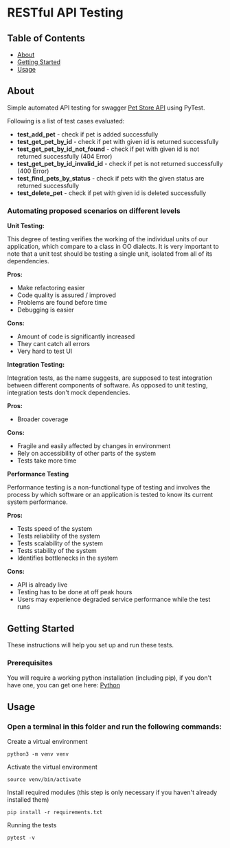# RESTful API Testing

## Table of Contents

- [About](#about)
- [Getting Started](#getting_started)
- [Usage](#usage)

## About <a name = "about"></a>

Simple automated API testing for swagger [Pet Store API](https://petstore3.swagger.io/) using PyTest.

Following is a list of test cases evaluated:

- **test_add_pet** - check if pet is added successfully
- **test_get_pet_by_id** - check if pet with given id is returned successfully
- **test_get_pet_by_id_not_found** - check if pet with given id is not returned successfully (404 Error)
- **test_get_pet_by_id_invalid_id** - check if pet is not returned successfully (400 Error)
- **test_find_pets_by_status** - check if pets with the given status are returned successfully
- **test_delete_pet** - check if pet with given id is deleted successfully

### Automating proposed scenarios on different levels

**Unit Testing:**

This degree of testing verifies the working of the individual units of our application, which compare to a class in OO dialects. It is very important to note that a unit test should be testing a single unit, isolated from all of its dependencies.

**Pros:**

- Make refactoring easier
- Code quality is assured / improved
- Problems are found before time
- Debugging is easier

**Cons:**

- Amount of code is significantly increased
- They cant catch all errors
- Very hard to test UI

**Integration Testing:**

Integration tests, as the name suggests, are supposed to test integration between different components of software. As opposed to unit testing, integration tests don't mock dependencies.

**Pros:**

- Broader coverage

**Cons:**

- Fragile and easily affected by changes in environment
- Rely on accessibility of other parts of the system
- Tests take more time

**Performance Testing**

Performance testing is a non-functional type of testing and involves the process by which software or an application is tested to know its current system performance.

**Pros:**

- Tests speed of the system
- Tests reliability of the system
- Tests scalability of the system
- Tests stability of the system
- Identifies bottlenecks in the system

**Cons:**

- API is already live
- Testing has to be done at off peak hours
- Users may experience degraded service performance while the test runs

## Getting Started <a name = "getting_started"></a>

These instructions will help you set up and run these tests.

### Prerequisites

You will require a working python installation (including pip), if you don't have one, you can get one here: [Python](https://www.python.org/downloads/)

## Usage <a name = "usage"></a>

### Open a terminal in this folder and run the following commands:

Create a virtual environment

    python3 -m venv venv

Activate the virtual environment

    source venv/bin/activate

Install required modules (this step is only necessary if you haven't already installed them)

    pip install -r requirements.txt

Running the tests

    pytest -v
